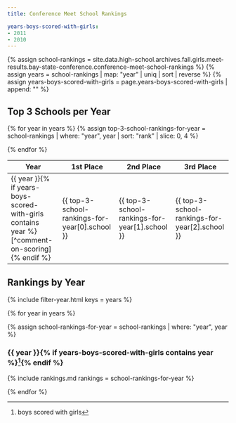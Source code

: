 ```yaml
---
title: Conference Meet School Rankings

years-boys-scored-with-girls:
- 2011
- 2010
---
```


<style type="text/css">
  .page__content table p {
    margin-bottom: 0em;
  }
</style>

[^comment-on-scoring]: boys scored with girls

{% assign school-rankings = site.data.high-school.archives.fall.girls.meet-results.bay-state-conference.conference-meet-school-rankings %}
{% assign years = school-rankings | map: "year" | uniq | sort | reverse %}
{% assign years-boys-scored-with-girls = page.years-boys-scored-with-girls | append: "" %}

## Top 3 Schools per Year

<table>
<thead>
<tr>
  <th>Year</th>
  <th>1st Place</th>
  <th>2nd Place</th>
  <th>3rd Place</th>
</tr>
</thead>
<tbody>

{% for year in years %}
{% assign top-3-school-rankings-for-year = school-rankings | where: "year", year | sort: "rank" | slice: 0, 4 %}
<tr>
  <td markdown="1">
  {{ year }}{% if years-boys-scored-with-girls contains year %}[^comment-on-scoring]{% endif %}
  </td>
  <td>{{ top-3-school-rankings-for-year[0].school }}</td>
  <td>{{ top-3-school-rankings-for-year[1].school }}</td>
  <td>{{ top-3-school-rankings-for-year[2].school }}</td>
</tr>
{% endfor %}
</tbody>
</table>

## Rankings by Year

{% include filter-year.html
  keys = years %}

{% for year in years %}

<div class="filter-section" data-key="{{ year }}" markdown="1">

{% assign school-rankings-for-year = school-rankings | where: "year", year %}

### {{ year }}{% if years-boys-scored-with-girls contains year %}[^comment-on-scoring]{% endif %}

{% include rankings.md
  rankings = school-rankings-for-year %}

</div>

{% endfor %}
